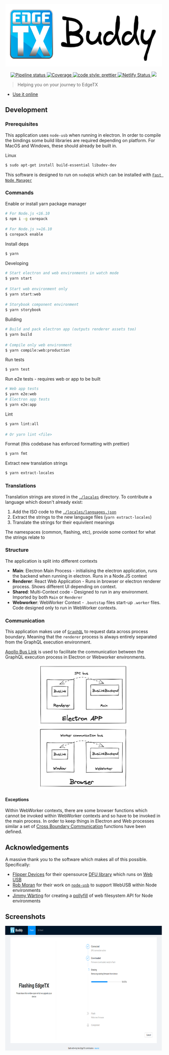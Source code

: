 <p align="center">
  <img height="200" src=".github/media/header.png" alt="EdgeTX Buddy logo">

</p>

<p align="center">
  <a href="https://github.com/EdgeTX/buddy/actions">
    <img src="https://github.com/EdgeTX/buddy/workflows/pipeline/badge.svg" alt="Pipeline status">
  </a>
  <a href="https://codecov.io/gh/EdgeTX/buddy">
    <img alt="Coverage" src="https://codecov.io/gh/EdgeTX/buddy/branch/main/graph/badge.svg?token=B5ZM49925A">
  </a>
  <a href="https://github.com/prettier/prettier">
    <img alt="code style: prettier" src="https://img.shields.io/badge/code_style-prettier-ff69b4.svg?style=flat-square">
  </a>
  <a href="https://app.netlify.com/sites/edgetx-buddy/deploys" >
    <img alt="Netlify Status" src="https://api.netlify.com/api/v1/badges/7e118675-653f-4f0e-b0e2-69b14c9306d2/deploy-status">
  </a>
  <a href="https://github.com/storybooks/storybook" target="_blank">
    <img src="https://raw.githubusercontent.com/storybooks/brand/master/badge/badge-storybook.svg">
  </a>
</p>

> Helping you on your journey to EdgeTX

- [Use it online](https://buddy.edgetx.org/)

## Development

### Prerequisites

This application uses `node-usb` when running in electron. In order to compile the bindings
some build libraries are required depending on platform. For MacOS and Windows, these should
already be built in.

Linux

```bash
$ sudo apt-get install build-essential libudev-dev
```

This software is designed to run on `node@16` which can be installed with [`Fast Node Manager`](https://github.com/Schniz/fnm)

### Commands

Enable or install yarn package manager

```bash
# For Node.js <16.10
$ npm i -g corepack

# For Node.js >=16.10
$ corepack enable
```

Install deps

```bash
$ yarn
```

Developing

```bash
# Start electron and web environments in watch mode
$ yarn start

# Start web environment only
$ yarn start:web

# Storybook component environment
$ yarn storybook
```

Building

```bash
# Build and pack electron app (outputs renderer assets too)
$ yarn build

# Compile only web environment
$ yarn compile:web:production
```

Run tests

```bash
$ yarn test
```

Run e2e tests - requires web or app to be built

```bash
# Web app tests
$ yarn e2e:web
# Electron app tests
$ yarn e2e:app
```

Lint

```bash
$ yarn lint:all

# Or yarn lint <file>
```

Format (this codebase has enforced formatting with prettier)

```bash
$ yarn fmt
```

Extract new translation strings

```bash
$ yarn extract-locales
```

### Translations

Translation strings are stored in the [`./locales`](./locales/) directory.
To contribute a language which doesn't already exist:

1. Add the ISO code to the [`./locales/languages.json`](./locales/languages.json)
1. Extract the strings to the new language files (`yarn extract-locales`)
1. Translate the strings for their equivilent meanings

The namespaces (common, flashing, etc), provide some context for what the strings relate to

### Structure

The application is split into different contexts

- **Main**: Electron Main Process - initialising the electron application, runs the backend when running in electron. Runs in a Node.JS context
- **Renderer**: React Web Application - Runs in browser or electron renderer process. Shows different UI depending on context.
- **Shared**: Multi-Context code - Designed to run in any environment. Imported by both `Main` or `Renderer`
- **Webworker**: WebWorker Context - `.bootstap` files start-up `.worker` files. Code designed only to run in WebWorker contexts.

### Communication

This application makes use of [`GraphQL`](https://graphql.org/) to request data across process boundary. Meaning that the `renderer` process
is always entirely separated from the GraphQL execution environment.

[Apollo Bus Link](https://github.com/freshollie/apollo-bus-link) is used to facilitate the communication between the GraphQL execution process
in Electron or Webworker environments.

<p align="center">
  <img height="200" src="https://github.com/freshollie/apollo-bus-link/raw/main/.github/media/electron.png" alt="Electron architecture">
  <img height="200" src="https://github.com/freshollie/apollo-bus-link/raw/main/.github/media/webworker.png" alt="Webworker architecture">
</p>

#### Exceptions

Within WebWorker contexts, there are some browser functions which cannot be invoked within WebWorker contexts
and so have to be invoked in the main process. In order to keep things in Electron and Web processes similar
a set of [Cross Boundary Communication](src/webworker/crossboundary) functions have been defined.

## Acknowledgements

A massive thank you to the software which makes all of this possible. Specifically:

- [Flipper Devices](https://flipperzero.one/) for their opensource [DFU library](https://github.com/flipperdevices/webdfu) which runs on [Web USB](https://wicg.github.io/webusb/)
- [Rob Moran](https://github.com/thegecko) for their work on [`node-usb`](https://github.com/node-usb/node-usb) to support WebUSB within Node environments
- [Jimmy Wärting](https://github.com/jimmywarting) for creating a [pollyfill](https://github.com/jimmywarting/native-file-system-adapter) of web filesystem API for Node environments

## Screenshots

<img height="400" src=".github/media/flashing.png" alt="Screenshot of flashing">
